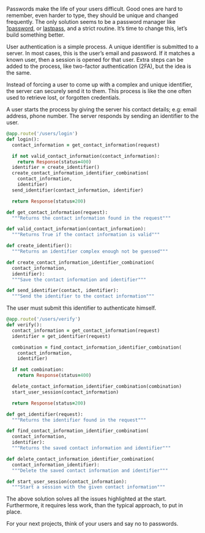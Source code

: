 Passwords make the life of your users difficult. Good ones are hard to remember, even harder to type, they should be unique and changed frequently. The only solution seems to be a password manager like [1password](https://1password.com/), or [lastpass](https://www.lastpass.com/), and a strict routine. It’s time to change this, let’s build something better.

User authentication is a simple process. A unique identifier is submitted to a server. In most cases, this is the user’s email and password. If it matches a known user, then a session is opened for that user. Extra steps can be added to the process, like two-factor authentication (2FA), but the idea is the same.

Instead of forcing a user to come up with a complex and unique identifier, the server can securely send it to them. This process is like the one often used to retrieve lost, or forgotten credentials.

A user starts the process by giving the server his contact details; e.g: email address, phone number. The server responds by sending an identifier to the user.

```ruby
@app.route('/users/login')
def login():
  contact_information = get_contact_information(request)

  if not valid_contact_information(contact_information):
    return Response(status=400)
  identifier = create_identifier()
  create_contact_information_identifier_combination(
    contact_information,
    identifier)
  send_identifier(contact_information, identifier)

  return Response(status=200)

def get_contact_information(request):
  """Returns the contact information found in the request"""

def valid_contact_information(contact_information):
  """Returns True if the contact information is valid"""

def create_identifier():
  """Returns an identifier complex enough not be guessed"""

def create_contact_information_identifier_combination(
  contact_information,
  identifier):
  """Save the contact information and identifier"""

def send_identifier(contact, identifier):
  """Send the identifier to the contact information"""
```

The user must submit this identifier to authenticate himself.

```ruby
@app.route('/users/verify')
def verify():
  contact_information = get_contact_information(request)
  identifier = get_identifier(request)

  combination = find_contact_information_identifier_combination(
    contact_information,
    identifier)

  if not combination:
    return Response(status=400)

  delete_contact_information_identifier_combination(combination)
  start_user_session(contact_information)

  return Response(status=200)

def get_identifier(request):
  """Returns the identifier found in the request"""

def find_contact_information_identifier_combination(
  contact_information,
  identifier):
  """Returns the saved contact information and identifier"""

def delete_contact_information_identifier_combination(
  contact_information_identifier):
  """Delete the saved contact information and identifier"""

def start_user_session(contact_information):
  """Start a session with the given contact information"""
```

The above solution solves all the issues highlighted at the start. Furthermore, it requires less work, than the typical approach, to put in place.

For your next projects, think of your users and say no to passwords.
